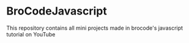 # BroCodeJavascript
This repository  contains all mini projects made in brocode's javascript tutorial on YouTube
